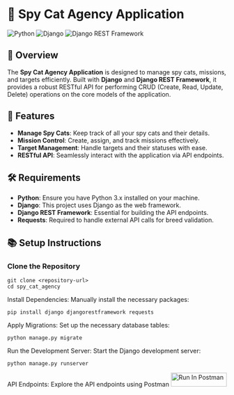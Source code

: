 # 🐾 Spy Cat Agency Application

![Python](https://img.shields.io/badge/Python-3.x-blue)
![Django](https://img.shields.io/badge/Django-3.x-green)
![Django REST Framework](https://img.shields.io/badge/DRF-3.x-lightgrey)

## 📖 Overview
The **Spy Cat Agency Application** is designed to manage spy cats, missions, and targets efficiently. Built with **Django** and **Django REST Framework**, it provides a robust RESTful API for performing CRUD (Create, Read, Update, Delete) operations on the core models of the application.

## 🚀 Features
- **Manage Spy Cats**: Keep track of all your spy cats and their details.
- **Mission Control**: Create, assign, and track missions effectively.
- **Target Management**: Handle targets and their statuses with ease.
- **RESTful API**: Seamlessly interact with the application via API endpoints.

## 🛠️ Requirements
- **Python**: Ensure you have Python 3.x installed on your machine.
- **Django**: This project uses Django as the web framework.
- **Django REST Framework**: Essential for building the API endpoints.
- **Requests**: Required to handle external API calls for breed validation.

## 📚 Setup Instructions

### Clone the Repository
```
git clone <repository-url>
cd spy_cat_agency
```
Install Dependencies:
Manually install the necessary packages:

```
pip install django djangorestframework requests
```

Apply Migrations:
Set up the necessary database tables:
```
python manage.py migrate
```
Run the Development Server:
Start the Django development server:
```
python manage.py runserver
```

API Endpoints:
Explore the API endpoints using Postman
[<img src="https://run.pstmn.io/button.svg" alt="Run In Postman" style="width: 128px; height: 32px;">](https://god.gw.postman.com/run-collection/39434734-ded9a1e8-e43a-439d-b736-357398b67d5b?action=collection%2Ffork&source=rip_markdown&collection-url=entityId%3D39434734-ded9a1e8-e43a-439d-b736-357398b67d5b%26entityType%3Dcollection%26workspaceId%3D80060c85-07cc-4e69-a0bb-465a89881d72)
